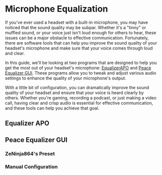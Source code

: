 # Microphone Equalization
If you've ever used a headset with a built-in microphone, you may have noticed that the sound quality may be subpar. Whether it's a "tinny" or muffled sound, or your voice just isn't loud enough for others to hear, these issues can be a major obstacle to effective communication. Fortunately, there are software tools that can help you improve the sound quality of your headset's microphone and make sure that your voice comes through loud and clear.

In this guide, we'll be looking at two programs that are designed to help you get the most out of your headset's microphone: [EqualizerAPO](https://sourceforge.net/projects/equalizerapo/) and [Peace Equalizer GUI](https://sourceforge.net/projects/peace-equalizer-apo-extension/). These programs allow you to tweak and adjust various audio settings to enhance the quality of your microphone's output.

With a little bit of configuration, you can dramatically improve the sound quality of your headset and ensure that your voice is heard clearly by others. Whether you're gaming, recording a podcast, or just making a video call, having clear and crisp audio is essential for effective communication, and these tools can help you achieve that goal.

## Equalizer APO

## Peace Equalizer GUI

### ZeNinja864's Preset

### Manual Configuration